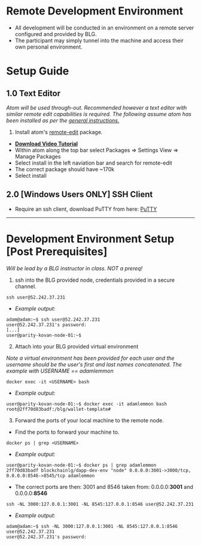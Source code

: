 # Remote Development Environment
- All development will be conducted in an environment on a remote server configured and provided by BLG.
- The participant may simply tunnel into the machine and access their own personal environment.

# Setup Guide
## 1.0 Text Editor

*Atom will be used through-out. Recommended however a text editor with similar remote edit capabilities is required. The following assume atom has been installed as per the [general instructions.](https://github.com/Blockchain-Learning-Group/dapp-fundamentals/blob/master/course-content/prerequisites/general.md#31-text-editor)*
1. Install atom's [remote-edit](https://atom.io/packages/remote-edit) package.
- __[Download Video Tutorial](https://github.com/Blockchain-Learning-Group/dapp-fundamentals/raw/master/course-content/video-tutorials/atom-remote-edit.mp4)__
- Within atom along the top bar select Packages => Settings View => Manage Packages
- Select install in the left naviation bar and search for remote-edit
- The correct package should have ~170k
- Select install

## 2.0 [Windows Users ONLY] SSH Client
- Require an ssh client, download PuTTY from here: [PuTTY](https://www.chiark.greenend.org.uk/~sgtatham/putty/latest.html)
---
# Development Environment Setup [Post Prerequisites]

*Will be lead by a BLG instructor in class. NOT a prereq!*

1. ssh into the BLG provided node, credentials provided in a secure channel.
```
ssh user@52.242.37.231
```
- *Example output:*
```
adam@adam:~$ ssh user@52.242.37.231
user@52.242.37.231's password:
[...]
user@parity-kovan-node-01:~$
```
2. Attach into your BLG provided virtual environment

*Note a virtual environment has been provided for each user and the username should be the user's first and last names concatenated. The example with USERNAME == adamlemmon*
```
docker exec -it <USERNAME> bash
```
- *Example output:*
```
user@parity-kovan-node-01:~$ docker exec -it adamlemmon bash
root@2ff70d83badf:/blg/wallet-template#
```
3. Forward the ports of your local machine to the remote node.

- Find the ports to forward your machine to.
```
docker ps | grep <USERNAME>
```
- *Example output:*
```
user@parity-kovan-node-01:~$ docker ps | grep adamlemmon
2ff70d83badf blockchainlg/dapp-dev-env "node" 0.0.0.0:3001->3000/tcp, 0.0.0.0:8546->8545/tcp adamlemmon
```
- The correct ports are then: 3001 and 8546 taken from: 0.0.0.0:__3001__ and 0.0.0.0:__8546__
```
ssh -NL 3000:127.0.0.1:3001 -NL 8545:127.0.0.1:8546 user@52.242.37.231
```
- *Example output:*
```
adam@adam:~$ ssh -NL 3000:127.0.0.1:3001 -NL 8545:127.0.0.1:8546 user@52.242.37.231
user@52.242.37.231's password:

```
